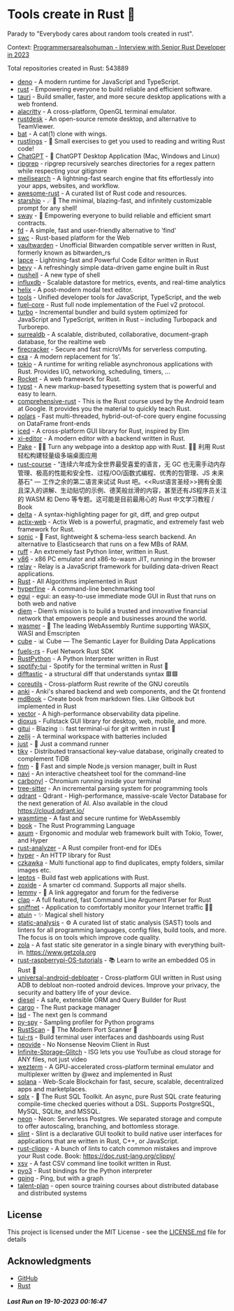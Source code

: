 # Tools create in Rust :crab: 

Parady to "Everybody cares about random tools created in rust".

Context: [Programmersarealsohuman - Interview with Senior Rust Developer in 2023](https://www.youtube.com/watch?v=TGfQu0bQTKc&ab_channel=Programmersarealsohuman) 

Total repositories created in Rust: 543889

- [deno](https://github.com/denoland/deno) - A modern runtime for JavaScript and TypeScript.
- [rust](https://github.com/rust-lang/rust) - Empowering everyone to build reliable and efficient software.
- [tauri](https://github.com/tauri-apps/tauri) - Build smaller, faster, and more secure desktop applications with a web frontend.
- [alacritty](https://github.com/alacritty/alacritty) - A cross-platform, OpenGL terminal emulator.
- [rustdesk](https://github.com/rustdesk/rustdesk) - An open-source remote desktop, and alternative to TeamViewer.
- [bat](https://github.com/sharkdp/bat) - A cat(1) clone with wings.
- [rustlings](https://github.com/rust-lang/rustlings) - :crab: Small exercises to get you used to reading and writing Rust code!
- [ChatGPT](https://github.com/lencx/ChatGPT) - 🔮 ChatGPT Desktop Application (Mac, Windows and Linux)
- [ripgrep](https://github.com/BurntSushi/ripgrep) - ripgrep recursively searches directories for a regex pattern while respecting your gitignore
- [meilisearch](https://github.com/meilisearch/meilisearch) - A lightning-fast search engine that fits effortlessly into your apps, websites, and workflow.
- [awesome-rust](https://github.com/rust-unofficial/awesome-rust) - A curated list of Rust code and resources.
- [starship](https://github.com/starship/starship) - ☄🌌️  The minimal, blazing-fast, and infinitely customizable prompt for any shell!
- [sway](https://github.com/FuelLabs/sway) - 🌴 Empowering everyone to build reliable and efficient smart contracts.
- [fd](https://github.com/sharkdp/fd) - A simple, fast and user-friendly alternative to 'find'
- [swc](https://github.com/swc-project/swc) - Rust-based platform for the Web
- [vaultwarden](https://github.com/dani-garcia/vaultwarden) - Unofficial Bitwarden compatible server written in Rust, formerly known as bitwarden_rs
- [lapce](https://github.com/lapce/lapce) - Lightning-fast and Powerful Code Editor written in Rust
- [bevy](https://github.com/bevyengine/bevy) - A refreshingly simple data-driven game engine built in Rust
- [nushell](https://github.com/nushell/nushell) - A new type of shell
- [influxdb](https://github.com/influxdata/influxdb) - Scalable datastore for metrics, events, and real-time analytics
- [helix](https://github.com/helix-editor/helix) - A post-modern modal text editor.
- [tools](https://github.com/rome/tools) - Unified developer tools for JavaScript, TypeScript, and the web
- [fuel-core](https://github.com/FuelLabs/fuel-core) - Rust full node implementation of the Fuel v2 protocol.
- [turbo](https://github.com/vercel/turbo) - Incremental bundler and build system optimized for JavaScript and TypeScript, written in Rust – including Turbopack and Turborepo.
- [surrealdb](https://github.com/surrealdb/surrealdb) - A scalable, distributed, collaborative, document-graph database, for the realtime web
- [firecracker](https://github.com/firecracker-microvm/firecracker) - Secure and fast microVMs for serverless computing.
- [exa](https://github.com/ogham/exa) - A modern replacement for ‘ls’.
- [tokio](https://github.com/tokio-rs/tokio) - A runtime for writing reliable asynchronous applications with Rust. Provides I/O, networking, scheduling, timers, ...
- [Rocket](https://github.com/SergioBenitez/Rocket) - A web framework for Rust.
- [typst](https://github.com/typst/typst) - A new markup-based typesetting system that is powerful and easy to learn.
- [comprehensive-rust](https://github.com/google/comprehensive-rust) - This is the Rust course used by the Android team at Google. It provides you the material to quickly teach Rust.
- [polars](https://github.com/pola-rs/polars) - Fast multi-threaded, hybrid-out-of-core query engine focussing on DataFrame front-ends
- [iced](https://github.com/iced-rs/iced) - A cross-platform GUI library for Rust, inspired by Elm
- [xi-editor](https://github.com/xi-editor/xi-editor) - A modern editor with a backend written in Rust.
- [Pake](https://github.com/tw93/Pake) - 🤱🏻 Turn any webpage into a desktop app with Rust.  🤱🏻 利用 Rust 轻松构建轻量级多端桌面应用
- [rust-course](https://github.com/sunface/rust-course) - “连续六年成为全世界最受喜爱的语言，无 GC 也无需手动内存管理、极高的性能和安全性、过程/OO/函数式编程、优秀的包管理、JS 未来基石" — 工作之余的第二语言来试试 Rust 吧。<<Rust语言圣经>>拥有全面且深入的讲解、生动贴切的示例、德芙般丝滑的内容，甚至还有JS程序员关注的 WASM 和 Deno 等专题。这可能是目前最用心的 Rust 中文学习教程 / Book 
- [delta](https://github.com/dandavison/delta) - A syntax-highlighting pager for git, diff, and grep output
- [actix-web](https://github.com/actix/actix-web) - Actix Web is a powerful, pragmatic, and extremely fast web framework for Rust.
- [sonic](https://github.com/valeriansaliou/sonic) - 🦔 Fast, lightweight & schema-less search backend. An alternative to Elasticsearch that runs on a few MBs of RAM.
- [ruff](https://github.com/astral-sh/ruff) - An extremely fast Python linter, written in Rust.
- [v86](https://github.com/copy/v86) - x86 PC emulator and x86-to-wasm JIT, running in the browser
- [relay](https://github.com/facebook/relay) - Relay is a JavaScript framework for building data-driven React applications.
- [Rust](https://github.com/TheAlgorithms/Rust) -  All Algorithms implemented in Rust 
- [hyperfine](https://github.com/sharkdp/hyperfine) - A command-line benchmarking tool
- [egui](https://github.com/emilk/egui) - egui: an easy-to-use immediate mode GUI in Rust that runs on both web and native
- [diem](https://github.com/diem/diem) - Diem’s mission is to build a trusted and innovative financial network that empowers people and businesses around the world.
- [wasmer](https://github.com/wasmerio/wasmer) - 🚀 The leading WebAssembly Runtime supporting WASIX, WASI and Emscripten
- [cube](https://github.com/cube-js/cube) - 📊  Cube — The Semantic Layer for Building Data Applications
- [fuels-rs](https://github.com/FuelLabs/fuels-rs) - Fuel Network Rust SDK
- [RustPython](https://github.com/RustPython/RustPython) - A Python Interpreter written in Rust
- [spotify-tui](https://github.com/Rigellute/spotify-tui) - Spotify for the terminal written in Rust 🚀
- [difftastic](https://github.com/Wilfred/difftastic) - a structural diff that understands syntax 🟥🟩
- [coreutils](https://github.com/uutils/coreutils) - Cross-platform Rust rewrite of the GNU coreutils
- [anki](https://github.com/ankitects/anki) - Anki's shared backend and web components, and the Qt frontend
- [mdBook](https://github.com/rust-lang/mdBook) - Create book from markdown files. Like Gitbook but implemented in Rust
- [vector](https://github.com/vectordotdev/vector) - A high-performance observability data pipeline.
- [dioxus](https://github.com/DioxusLabs/dioxus) - Fullstack GUI library for desktop, web, mobile, and more.
- [gitui](https://github.com/extrawurst/gitui) - Blazing 💥 fast terminal-ui for git written in rust 🦀
- [zellij](https://github.com/zellij-org/zellij) - A terminal workspace with batteries included
- [just](https://github.com/casey/just) - 🤖 Just a command runner
- [tikv](https://github.com/tikv/tikv) - Distributed transactional key-value database, originally created to complement TiDB
- [fnm](https://github.com/Schniz/fnm) - 🚀 Fast and simple Node.js version manager, built in Rust
- [navi](https://github.com/denisidoro/navi) - An interactive cheatsheet tool for the command-line
- [carbonyl](https://github.com/fathyb/carbonyl) - Chromium running inside your terminal
- [tree-sitter](https://github.com/tree-sitter/tree-sitter) - An incremental parsing system for programming tools
- [qdrant](https://github.com/qdrant/qdrant) - Qdrant - High-performance, massive-scale Vector Database for the next generation of AI. Also available in the cloud https://cloud.qdrant.io/
- [wasmtime](https://github.com/bytecodealliance/wasmtime) - A fast and secure runtime for WebAssembly
- [book](https://github.com/rust-lang/book) - The Rust Programming Language
- [axum](https://github.com/tokio-rs/axum) - Ergonomic and modular web framework built with Tokio, Tower, and Hyper
- [rust-analyzer](https://github.com/rust-lang/rust-analyzer) - A Rust compiler front-end for IDEs
- [hyper](https://github.com/hyperium/hyper) - An HTTP library for Rust
- [czkawka](https://github.com/qarmin/czkawka) - Multi functional app to find duplicates, empty folders, similar images etc.
- [leptos](https://github.com/leptos-rs/leptos) - Build fast web applications with Rust.
- [zoxide](https://github.com/ajeetdsouza/zoxide) - A smarter cd command. Supports all major shells.
- [lemmy](https://github.com/LemmyNet/lemmy) - 🐀 A link aggregator and forum for the fediverse
- [clap](https://github.com/clap-rs/clap) - A full featured, fast Command Line Argument Parser for Rust
- [sniffnet](https://github.com/GyulyVGC/sniffnet) - Application to comfortably monitor your Internet traffic 🕵️‍♂️
- [atuin](https://github.com/atuinsh/atuin) - ✨ Magical shell history
- [static-analysis](https://github.com/analysis-tools-dev/static-analysis) - ⚙️ A curated list of static analysis (SAST) tools and linters for all programming languages, config files, build tools, and more. The focus is on tools which improve code quality.
- [zola](https://github.com/getzola/zola) - A fast static site generator in a single binary with everything built-in. https://www.getzola.org
- [rust-raspberrypi-OS-tutorials](https://github.com/rust-embedded/rust-raspberrypi-OS-tutorials) - :books: Learn to write an embedded OS in Rust :crab:
- [universal-android-debloater](https://github.com/0x192/universal-android-debloater) - Cross-platform GUI written in Rust using ADB to debloat non-rooted android devices. Improve your privacy, the security and battery life of your device.
- [diesel](https://github.com/diesel-rs/diesel) - A safe, extensible ORM and Query Builder for Rust
- [cargo](https://github.com/rust-lang/cargo) - The Rust package manager
- [lsd](https://github.com/lsd-rs/lsd) - The next gen ls command
- [py-spy](https://github.com/benfred/py-spy) - Sampling profiler for Python programs
- [RustScan](https://github.com/RustScan/RustScan) - 🤖 The Modern Port Scanner 🤖
- [tui-rs](https://github.com/fdehau/tui-rs) - Build terminal user interfaces and dashboards using Rust
- [neovide](https://github.com/neovide/neovide) - No Nonsense Neovim Client in Rust
- [Infinite-Storage-Glitch](https://github.com/DvorakDwarf/Infinite-Storage-Glitch) - ISG lets you use YouTube as cloud storage for ANY files, not just video
- [wezterm](https://github.com/wez/wezterm) - A GPU-accelerated cross-platform terminal emulator and multiplexer written by @wez and implemented in Rust
- [solana](https://github.com/solana-labs/solana) - Web-Scale Blockchain for fast, secure, scalable, decentralized apps and marketplaces.
- [sqlx](https://github.com/launchbadge/sqlx) - 🧰 The Rust SQL Toolkit. An async, pure Rust SQL crate featuring compile-time checked queries without a DSL. Supports PostgreSQL, MySQL, SQLite, and MSSQL.
- [neon](https://github.com/neondatabase/neon) - Neon: Serverless Postgres. We separated storage and compute to offer autoscaling, branching, and bottomless storage.
- [slint](https://github.com/slint-ui/slint) - Slint is a declarative GUI toolkit to build native user interfaces for applications that are written in Rust, C++, or JavaScript. 
- [rust-clippy](https://github.com/rust-lang/rust-clippy) - A bunch of lints to catch common mistakes and improve your Rust code. Book: https://doc.rust-lang.org/clippy/
- [xsv](https://github.com/BurntSushi/xsv) - A fast CSV command line toolkit written in Rust.
- [pyo3](https://github.com/PyO3/pyo3) - Rust bindings for the Python interpreter
- [gping](https://github.com/orf/gping) - Ping, but with a graph
- [talent-plan](https://github.com/pingcap/talent-plan) - open source training courses about distributed database and distributed systems


## License

This project is licensed under the MIT License - see the [LICENSE.md](LICENSE.md) file for details

## Acknowledgments

- [GitHub](https://github.com)
- [Rust](https://www.rust-lang.org)


##### _Last Run on 19-10-2023 00:16:47_